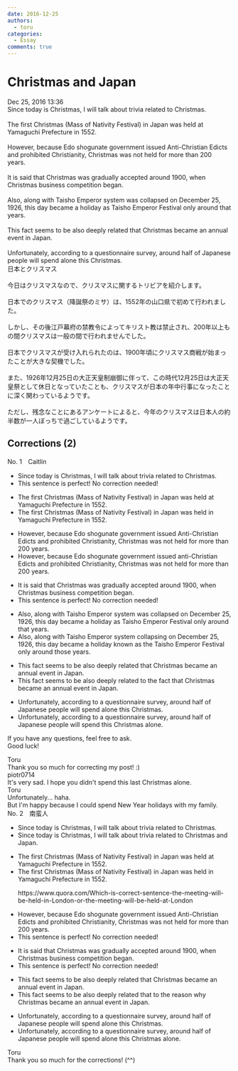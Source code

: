 ```yaml
---
date: 2016-12-25
authors:
  - toru
categories:
  - Essay
comments: true
---
```


# Christmas and Japan
<div class="date">Dec 25, 2016 13:36</div>
<div id="post"><div id="body_show_ori">
Since today is Christmas, I will talk about trivia related to Christmas.<br/><br/>The first Christmas (Mass of Nativity Festival) in Japan was held at Yamaguchi Prefecture in 1552.<br/><br/>However, because Edo shogunate government issued Anti-Christian Edicts and prohibited Christianity, Christmas was not held for more than 200 years.<br/><br/>It is said that Christmas was gradually accepted around 1900, when Christmas business competition began. <br/><br/>Also, along with Taisho Emperor system was collapsed on December 25, 1926, this day became a holiday as Taisho Emperor Festival only around that years.<br/><br/>This fact seems to be also deeply related that Christmas became an annual event in Japan.<br/><br/>Unfortunately, according to a questionnaire survey, around half of Japanese people will spend alone this Christmas.
</div></div>

<!-- more -->

<div id="post_ja"><div id="body_show_mo">
日本とクリスマス<br/><br/>今日はクリスマスなので、クリスマスに関するトリビアを紹介します。<br/><br/>日本でのクリスマス（降誕祭のミサ）は、1552年の山口県で初めて行われました。<br/><br/>しかし、その後江戸幕府の禁教令によってキリスト教は禁止され、200年以上もの間クリスマスは一般の間で行われませんでした。<br/><br/>日本でクリスマスが受け入れられたのは、1900年頃にクリスマス商戦が始まったことが大きな契機でした。<br/><br/>また、1926年12月25日の大正天皇制崩御に伴って、この時代12月25日は大正天皇祭として休日となっていたことも、クリスマスが日本の年中行事になったことに深く関わっているようです。<br/><br/>ただし、残念なことにあるアンケートによると、今年のクリスマスは日本人の約半数が一人ぼっちで過ごしているようです。
</div></div>

## Corrections (2)
<div id="block"><div class="first_name"> No. 1　<span class="just_name">Caitlin</span></div><div id="block2">
<ul class="correction_field">
<li class="incorrect">Since today is Christmas, I will talk about trivia related to Christmas.</li>
<li class="corrected perfect">This sentence is perfect! No correction needed!</li>
</ul>
<ul class="correction_field">
<li class="incorrect">The first Christmas (Mass of Nativity Festival) in Japan was held at Yamaguchi Prefecture in 1552.</li>
<li class="corrected correct">
The first Christmas (Mass of Nativity Festival) in Japan was held <span class="f_blue">in</span> Yamaguchi Prefecture in 1552.
</li>
</ul>
<ul class="correction_field">
<li class="incorrect">However, because Edo shogunate government issued Anti-Christian Edicts and prohibited Christianity, Christmas was not held for more than 200 years.</li>
<li class="corrected correct">
However, because Edo shogunate government issued <span class="f_blue">a</span>nti-Christian Edicts and prohibited Christianity, Christmas was not held for more than 200 years.
</li>
</ul>
<ul class="correction_field">
<li class="incorrect">It is said that Christmas was gradually accepted around 1900, when Christmas business competition began.</li>
<li class="corrected perfect">This sentence is perfect! No correction needed!</li>
</ul>
<ul class="correction_field">
<li class="incorrect">Also, along with Taisho Emperor system was collapsed on December 25, 1926, this day became a holiday as Taisho Emperor Festival only around that years.</li>
<li class="corrected correct">
Also, along with Taisho Emperor system <span class="f_blue">collapsing</span> on December 25, 1926, this day became a holiday <span class="f_red">known </span>as <span class="f_red">the </span>Taisho Emperor Festival only around <span class="f_blue">those</span> years.
</li>
</ul>
<ul class="correction_field">
<li class="incorrect">This fact seems to be also deeply related that Christmas became an annual event in Japan.</li>
<li class="corrected correct">
This fact seems to be also deeply related <span class="f_red">to the fact</span> that Christmas became an annual event in Japan.
</li>
</ul>
<ul class="correction_field">
<li class="incorrect">Unfortunately, according to a questionnaire survey, around half of Japanese people will spend alone this Christmas.</li>
<li class="corrected correct">
Unfortunately, according to a questionnaire survey, around half of Japanese people will spend <span class="f_blue">this Christmas alone</span>.
</li>
</ul>
<p class="comment_small">
 If you have any questions, feel free to ask.
 <br/>
 Good luck!
</p>

</div><div class="name"><span class="just_name">Toru</span><br>
Thank you so much for correcting my post! :)
</div>
<div class="name"><span class="just_name">piotr0714</span><br>
It's very sad. I hope you didn't spend this last Christmas alone. <br/>
</div>
<div class="name"><span class="just_name">Toru</span><br>
Unfortunately... haha.<br/>But I'm happy because I could spend New Year holidays with my family.
</div>
</div>
<div id="block"><div class="first_name"> No. 2　<span class="just_name">南蛮人</span></div><div id="block2">
<ul class="correction_field">
<li class="incorrect">Since today is Christmas, I will talk about trivia related to Christmas.</li>
<li class="corrected correct">
Since today is Christmas, I will talk about trivia related to Christmas <span class="f_gray">and Japan</span>.
</li>
</ul>
<ul class="correction_field">
<li class="incorrect">The first Christmas (Mass of Nativity Festival) in Japan was held at Yamaguchi Prefecture in 1552.</li>
<li class="corrected correct">
The first Christmas (Mass of Nativity Festival) in Japan was held <span class="f_bold"><span class="f_blue">in</span></span> Yamaguchi Prefecture in 1552.
<p class="correction_comment">https://www.quora.com/Which-is-correct-sentence-the-meeting-will-be-held-in-London-or-the-meeting-will-be-held-at-London</p>
</li>
</ul>
<ul class="correction_field">
<li class="incorrect">However, because Edo shogunate government issued Anti-Christian Edicts and prohibited Christianity, Christmas was not held for more than 200 years.</li>
<li class="corrected perfect">This sentence is perfect! No correction needed!</li>
</ul>
<ul class="correction_field">
<li class="incorrect">It is said that Christmas was gradually accepted around 1900, when Christmas business competition began.</li>
<li class="corrected perfect">This sentence is perfect! No correction needed!</li>
</ul>
<ul class="correction_field">
<li class="incorrect">This fact seems to be also deeply related that Christmas became an annual event in Japan.</li>
<li class="corrected correct">
This fact seems to be also deeply related <span class="sline"><span class="f_red">that</span></span> <span class="f_blue">to the reason</span> <span class="f_blue">why</span> Christmas became an annual event in Japan.
</li>
</ul>
<ul class="correction_field">
<li class="incorrect">Unfortunately, according to a questionnaire survey, around half of Japanese people will spend alone this Christmas.</li>
<li class="corrected correct">
Unfortunately, according to a questionnaire survey, around half of Japanese people will spend <span class="f_red"><span class="sline">alone</span></span> this Christmas <span class="f_blue">alone</span>.
</li>
</ul>
</div><div class="name"><span class="just_name">Toru</span><br>
Thank you so much for the corrections! (^^)
</div>
</div>
